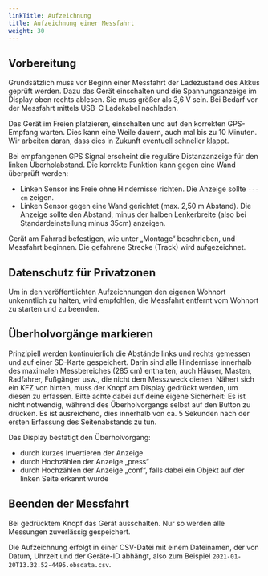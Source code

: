 ```yaml
---
linkTitle: Aufzeichnung
title: Aufzeichnung einer Messfahrt
weight: 30
---
```


## Vorbereitung

Grundsätzlich muss vor Beginn einer Messfahrt der Ladezustand des Akkus geprüft
werden. Dazu das Gerät einschalten und die Spannungsanzeige im Display oben
rechts ablesen. Sie muss größer als 3,6 V sein. Bei Bedarf vor der Messfahrt
mittels USB-C Ladekabel nachladen.
  
Das Gerät im Freien platzieren, einschalten und auf den korrekten GPS-Empfang
warten.  Dies kann eine Weile dauern, auch mal bis zu 10 Minuten. Wir arbeiten
daran, dass dies in Zukunft eventuell schneller klappt.

Bei empfangenen GPS Signal erscheint die reguläre Distanzanzeige für den linken
Überholabstand.  Die korrekte Funktion kann gegen eine Wand überprüft werden:

* Linken Sensor ins Freie ohne Hindernisse richten. Die Anzeige sollte `--- cm` zeigen.
* Linken Sensor gegen eine Wand gerichtet (max. 2,50 m Abstand). Die Anzeige
  sollte den Abstand, minus der halben Lenkerbreite (also bei
  Standardeinstellung minus 35cm) anzeigen.

Gerät am Fahrrad befestigen, wie unter „Montage“ beschrieben, und Messfahrt
beginnen.  Die gefahrene Strecke (Track) wird aufgezeichnet.

## Datenschutz für Privatzonen

Um in den veröffentlichten Aufzeichnungen den eigenen Wohnort unkenntlich zu
halten, wird empfohlen, die Messfahrt entfernt vom Wohnort zu starten und zu
beenden.

## Überholvorgänge markieren

Prinzipiell werden kontinuierlich die Abstände links und rechts gemessen und
auf einer SD-Karte gespeichert.  Darin sind alle Hindernisse innerhalb des
maximalen Messbereiches (285 cm) enthalten, auch Häuser, Masten, Radfahrer,
Fußgänger usw., die nicht dem Messzweck dienen.  Nähert sich ein KFZ von
hinten, muss der Knopf am Display gedrückt werden, um diesen zu
erfassen. Bitte achte dabei auf deine eigene Sicherheit: Es ist nicht notwendig, während des Überholvorgangs selbst auf den Button zu drücken. Es ist ausreichend, dies innerhalb von ca. 5 Sekunden nach der ersten Erfassung des Seitenabstands zu tun. 

Das Display bestätigt den Überholvorgang:

* durch kurzes Invertieren der Anzeige
* durch Hochzählen der Anzeige „press“
* durch Hochzählen der Anzeige „conf“, falls dabei ein Objekt auf der linken Seite erkannt wurde

## Beenden der Messfahrt

Bei gedrücktem Knopf das Gerät ausschalten. Nur so werden alle Messungen zuverlässig gespeichert.

Die Aufzeichnung erfolgt in einer CSV-Datei mit einem Dateinamen, der von
Datum, Uhrzeit und der Geräte-ID abhängt, also zum Beispiel
`2021-01-20T13.32.52-4495.obsdata.csv`.
